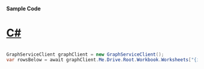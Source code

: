 #### Sample Code
# [C#](#tab/Csharp)

```C#

GraphServiceClient graphClient = new GraphServiceClient();
var rowsBelow = await graphClient.Me.Drive.Root.Workbook.Worksheets["{id}"].Range.RowsBelow.Request().GetAsync();

```